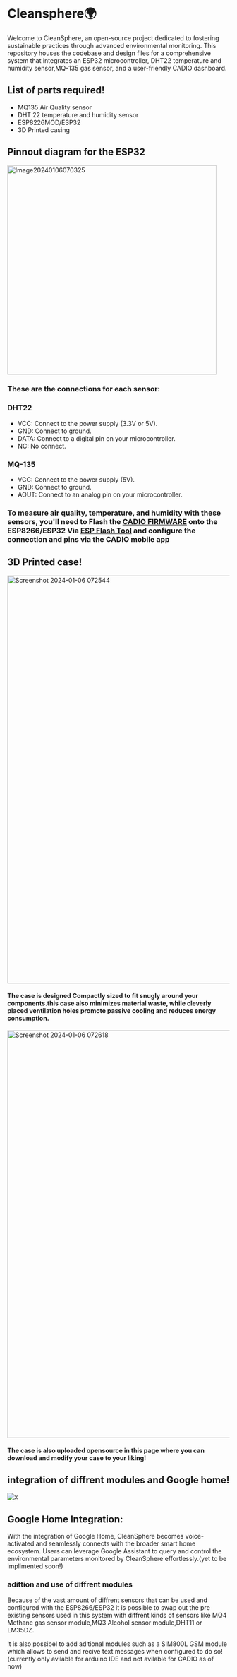 # Cleansphere🌍 #
Welcome to CleanSphere, an open-source project dedicated to fostering sustainable practices through advanced environmental monitoring. This repository houses the codebase and design files for a comprehensive system that integrates an ESP32 microcontroller, DHT22 temperature and humidity sensor,MQ-135 gas sensor, and a user-friendly CADIO dashboard.

## List of parts required!
* MQ135 Air Quality sensor
* DHT 22 temperature and humidity sensor
* ESP8226MOD/ESP32
* 3D Printed casing

## Pinnout diagram for the ESP32
<img width="474" alt="Image20240106070325" src="https://github.com/Clean-Sphere/Cleansphere-/assets/155823427/06954a58-d221-4f1e-8dc7-27c299034727">

### These are the connections for each sensor:

### DHT22

* VCC: Connect to the power supply (3.3V or 5V).
* GND: Connect to ground.
* DATA: Connect to a digital pin on your microcontroller.
* NC: No connect.

### MQ-135
* VCC: Connect to the power supply (5V).
* GND: Connect to ground.
* AOUT: Connect to an analog pin on your microcontroller.

### To measure air quality, temperature, and humidity with these sensors, you'll need to Flash the [CADIO FIRMWARE](https://egycad.com/cadio/docs/category/firmware/ "Named link title") onto the ESP8266/ESP32 Via [ESP Flash Tool](https://www.espressif.com/en/support/download/other-tools "Named link title") and configure the connection and pins via the CADIO mobile app

## 3D Printed case!
<img width="924" alt="Screenshot 2024-01-06 072544" src="https://github.com/Clean-Sphere/Cleansphere-/assets/155823427/c81cc899-4a4b-4aad-8acb-b26282ddb3a5">

#### The case is designed Compactly sized to fit snugly around your components.this case also minimizes material waste, while cleverly placed ventilation holes promote passive cooling and reduces energy consumption.
<img width="923" alt="Screenshot 2024-01-06 072618" src="https://github.com/Clean-Sphere/Cleansphere-/assets/155823427/905a0a55-a298-43c1-b8c5-bb4c4eabb86e">

#### The case is also uploaded opensource in this page where you can download and modify your case to your liking!

## integration of diffrent modules and Google home!
![x](https://github.com/Clean-Sphere/Cleansphere-/assets/155823427/ea1ff7be-93c9-4ff3-8a29-6d05d46ea49c)

## Google Home Integration:
With the integration of Google Home, CleanSphere becomes voice-activated and seamlessly connects with the broader smart home ecosystem. Users can leverage Google Assistant to query and control the environmental parameters monitored by CleanSphere effortlessly.(yet to be implimented soon!)
### adittion and use of diffrent modules
Because of the vast amount of diffrent sensors that can be used and configured with the ESP8266/ESP32 it is possible to swap out the pre existing sensors used in this system with diffrent kinds of sensors like MQ4 Methane gas sensor module,MQ3 Alcohol sensor module,DHT11 or LM35DZ.

it is also possibel to add aditional modules such as a SIM800L GSM module which allows to send and recive text messages when configured to do so!(currently only avilable for arduino IDE and not avilable for CADIO as of now)
